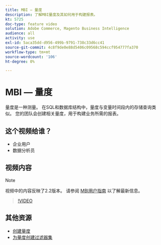 ```yaml
---
title: MBI — 量度
description: 了解MBI量度及其如何用于构建报表。
kt: 5725
doc-type: feature video
solution: Adobe Commerce, Magento Business Intelligence
audience: all
activity: use
exl-id: 5aca35dd-d956-499b-9791-738c33d6cc41
source-git-commit: 4c8f9de0e88d5406c09568c594ccf954777fa370
workflow-type: tm+mt
source-wordcount: '106'
ht-degree: 0%

---
```


# MBI — 量度

量度是一种测量。 在SQL和数据库结构中，量度与变量时间段内的存储查询类似。 您的团队会创建相关量度，用于构建业务所需的报表。

## 这个视频给谁？

- 企业用户
- 数据分析员

## 视频内容

>[!NOTE]
>
>视频中的内容反映了2.2版本。 请参阅 [MBI用户指南](https://docs.magento.com/mbi/) 以了解最新信息。

>[!VIDEO](https://video.tv.adobe.com/v/35980?quality=12&learn=on)

## 其他资源

- [创建量度](https://docs.magento.com/mbi/data-user/reports/ess-manage-data-metrics.html)
- [为量度创建过滤器集](https://docs.magento.com/mbi/data-user/reports/ess-manage-data-filters.html)
